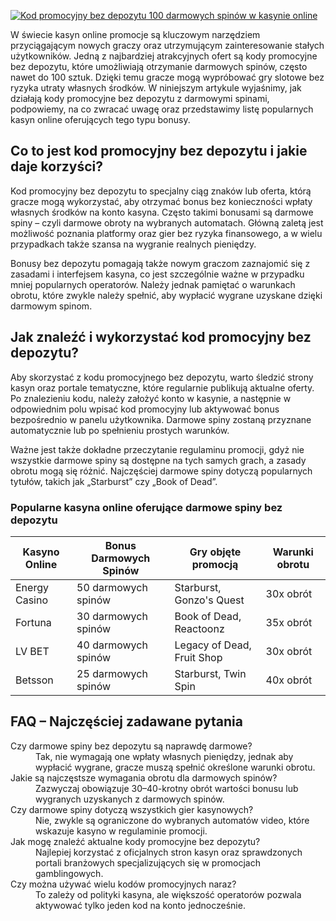 [![Kod promocyjny bez depozytu 100 darmowych spinów w kasynie online](https://123-caf.pages.dev/gitsignup.png)](https://vrmoo.ru/Bt82HjjY)

<p>W świecie kasyn online promocje są kluczowym narzędziem przyciągającym nowych graczy oraz utrzymującym zainteresowanie stałych użytkowników. Jedną z najbardziej atrakcyjnych ofert są kody promocyjne bez depozytu, które umożliwiają otrzymanie darmowych spinów, często nawet do 100 sztuk. Dzięki temu gracze mogą wypróbować gry slotowe bez ryzyka utraty własnych środków. W niniejszym artykule wyjaśnimy, jak działają kody promocyjne bez depozytu z darmowymi spinami, podpowiemy, na co zwracać uwagę oraz przedstawimy listę popularnych kasyn online oferujących tego typu bonusy.</p>  <h2>Co to jest kod promocyjny bez depozytu i jakie daje korzyści?</h2> <p>Kod promocyjny bez depozytu to specjalny ciąg znaków lub oferta, którą gracze mogą wykorzystać, aby otrzymać bonus bez konieczności wpłaty własnych środków na konto kasyna. Często takimi bonusami są darmowe spiny – czyli darmowe obroty na wybranych automatach. Główną zaletą jest możliwość poznania platformy oraz gier bez ryzyka finansowego, a w wielu przypadkach także szansa na wygranie realnych pieniędzy.</p> <p>Bonusy bez depozytu pomagają także nowym graczom zaznajomić się z zasadami i interfejsem kasyna, co jest szczególnie ważne w przypadku mniej popularnych operatorów. Należy jednak pamiętać o warunkach obrotu, które zwykle należy spełnić, aby wypłacić wygrane uzyskane dzięki darmowym spinom.</p>  <h2>Jak znaleźć i wykorzystać kod promocyjny bez depozytu?</h2> <p>Aby skorzystać z kodu promocyjnego bez depozytu, warto śledzić strony kasyn oraz portale tematyczne, które regularnie publikują aktualne oferty. Po znalezieniu kodu, należy założyć konto w kasynie, a następnie w odpowiednim polu wpisać kod promocyjny lub aktywować bonus bezpośrednio w panelu użytkownika. Darmowe spiny zostaną przyznane automatycznie lub po spełnieniu prostych warunków.</p> <p>Ważne jest także dokładne przeczytanie regulaminu promocji, gdyż nie wszystkie darmowe spiny są dostępne na tych samych grach, a zasady obrotu mogą się różnić. Najczęściej darmowe spiny dotyczą popularnych tytułów, takich jak „Starburst” czy „Book of Dead”.</p>  <h3>Popularne kasyna online oferujące darmowe spiny bez depozytu</h3> <table>   <thead>     <tr>       <th>Kasyno Online</th>       <th>Bonus Darmowych Spinów</th>       <th>Gry objęte promocją</th>       <th>Warunki obrotu</th>     </tr>   </thead>   <tbody>     <tr>       <td>Energy Casino</td>       <td>50 darmowych spinów</td>       <td>Starburst, Gonzo's Quest</td>       <td>30x obrót</td>     </tr>     <tr>       <td>Fortuna</td>       <td>30 darmowych spinów</td>       <td>Book of Dead, Reactoonz</td>       <td>35x obrót</td>     </tr>     <tr>       <td>LV BET</td>       <td>40 darmowych spinów</td>       <td>Legacy of Dead, Fruit Shop</td>       <td>30x obrót</td>     </tr>     <tr>       <td>Betsson</td>       <td>25 darmowych spinów</td>       <td>Starburst, Twin Spin</td>       <td>40x obrót</td>     </tr>   </tbody> </table>  <h2>FAQ – Najczęściej zadawane pytania</h2> <dl>   <dt>Czy darmowe spiny bez depozytu są naprawdę darmowe?</dt>   <dd>Tak, nie wymagają one wpłaty własnych pieniędzy, jednak aby wypłacić wygrane, gracze muszą spełnić określone warunki obrotu.</dd>    <dt>Jakie są najczęstsze wymagania obrotu dla darmowych spinów?</dt>   <dd>Zazwyczaj obowiązuje 30–40-krotny obrót wartości bonusu lub wygranych uzyskanych z darmowych spinów.</dd>    <dt>Czy darmowe spiny dotyczą wszystkich gier kasynowych?</dt>   <dd>Nie, zwykle są ograniczone do wybranych automatów video, które wskazuje kasyno w regulaminie promocji.</dd>    <dt>Jak mogę znaleźć aktualne kody promocyjne bez depozytu?</dt>   <dd>Najlepiej korzystać z oficjalnych stron kasyn oraz sprawdzonych portali branżowych specjalizujących się w promocjach gamblingowych.</dd>    <dt>Czy można używać wielu kodów promocyjnych naraz?</dt>   <dd>To zależy od polityki kasyna, ale większość operatorów pozwala aktywować tylko jeden kod na konto jednocześnie.</dd> </dl>